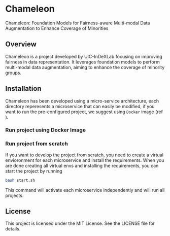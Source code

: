 # Chameleon

Chameleon: Foundation Models for Fairness-aware Multi-modal Data Augmentation to Enhance Coverage of Minorities

## Overview

Chameleon is a project developed by UIC-InDeXLab focusing on improving fairness in data representation. It leverages foundation models to perform multi-modal data augmentation, aiming to enhance the coverage of minority groups.


## Installation

Chameleon has been developed using a micro-service architecture, each directory reperesents a microservice that can easily be modified, if you want to run the pre-configured project, we suggest using ```Docker``` image (ref ).

### Run project using Docker Image


### Run project from scratch 

If you want to develop the project from scratch, you need to create a virtual envioronment for each microservice and install the requirements. When you are done creating all virtual envs and installing the requirements, you can start the project by running

```bash
bash start.sh
```

This command will activate each microservice independently and will run all projects. 

## License

This project is licensed under the MIT License. See the LICENSE file for details.
